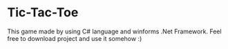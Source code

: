 # Tic-Tac-Toe
This game made by using C# language and winforms .Net Framework. Feel free to download project and use it somehow :)
